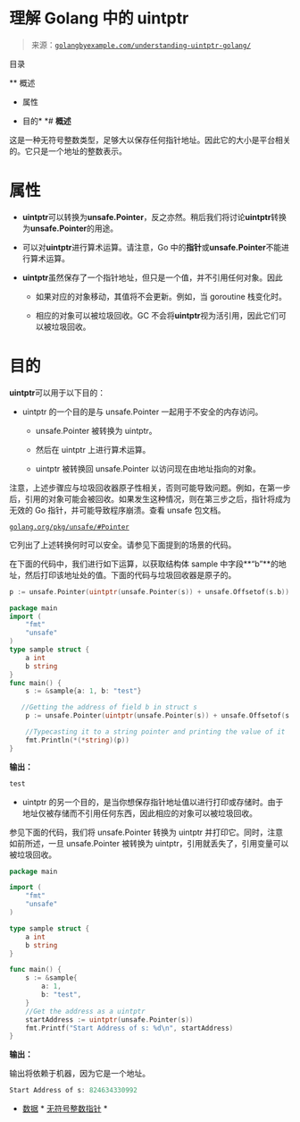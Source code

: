 <!--yml

类别：未分类

日期：2024-10-13 06:07:38

-->

# 理解 Golang 中的 uintptr

> 来源：[`golangbyexample.com/understanding-uintptr-golang/`](https://golangbyexample.com/understanding-uintptr-golang/)

目录

**   概述

+   属性

+   目的*  *# **概述**

这是一种无符号整数类型，足够大以保存任何指针地址。因此它的大小是平台相关的。它只是一个地址的整数表示。

# **属性**

+   **uintptr**可以转换为**unsafe.Pointer**，反之亦然。稍后我们将讨论**uintptr**转换为**unsafe.Pointer**的用途。

+   可以对**uintptr**进行算术运算。请注意，Go 中的**指针**或**unsafe.Pointer**不能进行算术运算。

+   **uintptr**虽然保存了一个指针地址，但只是一个值，并不引用任何对象。因此

    +   如果对应的对象移动，其值将不会更新。例如，当 goroutine 栈变化时。

    +   相应的对象可以被垃圾回收。GC 不会将**uintptr**视为活引用，因此它们可以被垃圾回收。

# **目的**

**uintptr**可以用于以下目的：

+   uintptr 的一个目的是与 unsafe.Pointer 一起用于不安全的内存访问。

    +   unsafe.Pointer 被转换为 uintptr。

    +   然后在 uintptr 上进行算术运算。

    +   uintptr 被转换回 unsafe.Pointer 以访问现在由地址指向的对象。

注意，上述步骤应与垃圾回收器原子性相关，否则可能导致问题。例如，在第一步后，引用的对象可能会被回收。如果发生这种情况，则在第三步之后，指针将成为无效的 Go 指针，并可能导致程序崩溃。查看 unsafe 包文档。

[`golang.org/pkg/unsafe/#Pointer`](https://golang.org/pkg/unsafe/#Pointer)

它列出了上述转换何时可以安全。请参见下面提到的场景的代码。

在下面的代码中，我们进行如下运算，以获取结构体 sample 中字段**“b”**的地址，然后打印该地址处的值。下面的代码与垃圾回收器是原子的。

```go
p := unsafe.Pointer(uintptr(unsafe.Pointer(s)) + unsafe.Offsetof(s.b))
```

```go
package main
import (
    "fmt"
    "unsafe"
)
type sample struct {
    a int
    b string
}
func main() {
    s := &sample{a: 1, b: "test"}

   //Getting the address of field b in struct s
    p := unsafe.Pointer(uintptr(unsafe.Pointer(s)) + unsafe.Offsetof(s.b))

    //Typecasting it to a string pointer and printing the value of it
    fmt.Println(*(*string)(p))
}
```

**输出：**

```go
test
```

+   uintptr 的另一个目的，是当你想保存指针地址值以进行打印或存储时。由于地址仅被存储而不引用任何东西，因此相应的对象可以被垃圾回收。

参见下面的代码，我们将 unsafe.Pointer 转换为 uintptr 并打印它。同时，注意如前所述，一旦 unsafe.Pointer 被转换为 uintptr，引用就丢失了，引用变量可以被垃圾回收。

```go
package main

import (
    "fmt"
    "unsafe"
)

type sample struct {
    a int
    b string
}

func main() {
    s := &sample{
        a: 1,
        b: "test",
    }
    //Get the address as a uintptr
    startAddress := uintptr(unsafe.Pointer(s))
    fmt.Printf("Start Address of s: %d\n", startAddress)
}
```

**输出：**

输出将依赖于机器，因为它是一个地址。

```go
Start Address of s: 824634330992
```

+   [数据](https://golangbyexample.com/tag/data/) *   [无符号整数指针](https://golangbyexample.com/tag/uintptr/) *
